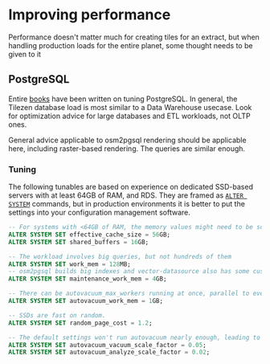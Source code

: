 # Improving performance

Performance doesn't matter much for creating tiles for an extract, but when handling production loads for the entire planet, some thought needs to be given to it

## PostgreSQL

Entire [books](https://www.packtpub.com/big-data-and-business-intelligence/postgresql-high-performance-second-edition) have been written on tuning PostgreSQL. In general, the Tilezen database load is most similar to a Data Warehouse usecase. Look for optimization advice for large databases and ETL workloads, not OLTP ones.

General advice applicable to osm2pgsql rendering should be applicable here, including raster-based rendering. The queries are similar enough.

### Tuning

The following tunables are based on experience on dedicated SSD-based servers with at least 64GB of RAM, and RDS. They are framed as [`ALTER SYSTEM`](https://www.postgresql.org/docs/current/static/sql-altersystem.html) commands, but in production environments it is better to put the settings into your configuration management software.

```sql
-- For systems with <64GB of RAM, the memory values might need to be scaled down
ALTER SYSTEM SET effective_cache_size = 56GB;
ALTER SYSTEM SET shared_buffers = 16GB;

-- The workload involves big queries, but not hundreds of them
ALTER SYSTEM SET work_mem = 128MB;
-- osm2pgsql builds big indexes and vector-datasource also has some custom ones
ALTER SYSTEM SET maintenance_work_mem = 4GB;

-- There can be autovacuum_max_workers running at once, parallel to everything else
ALTER SYSTEM SET autovacuum_work_mem = 1GB;

-- SSDs are fast on random.
ALTER SYSTEM SET random_page_cost = 1.2;

-- The default settings won't run autovacuum nearly enough, leading to months between runs
ALTER SYSTEM SET autovacuum_vacuum_scale_factor = 0.05;
ALTER SYSTEM SET autovacuum_analyze_scale_factor = 0.02;
```
